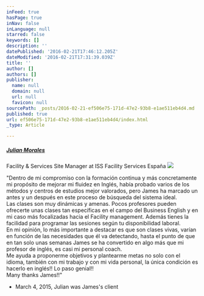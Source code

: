 ```yaml
---
inFeed: true
hasPage: true
inNav: false
inLanguage: null
starred: false
keywords: []
description: ''
datePublished: '2016-02-21T17:46:12.205Z'
dateModified: '2016-02-21T17:31:39.039Z'
title: ''
author: []
authors: []
publisher:
  name: null
  domain: null
  url: null
  favicon: null
sourcePath: _posts/2016-02-21-ef506e75-171d-47e2-93b8-e1ae511eb4d4.md
published: true
url: ef506e75-171d-47e2-93b8-e1ae511eb4d4/index.html
_type: Article

---
```

##### **[Julian Morales][0]**

Facility & Services Site Manager at ISS Facility Services España
![](https://the-grid-user-content.s3-us-west-2.amazonaws.com/d7072981-0e5a-4917-8242-147e6f693905.jpg)

"Dentro de mi compromiso con la formación continua y más concretamente mi propósito de mejorar mi fluidez en Inglés, había probado varios de los métodos y centros de estudios mejor valorados, pero James ha marcado un antes y un después en este proceso de búsqueda del sistema ideal.  
Las clases son muy dinámicas y amenas. Pocos profesores pueden ofrecerte unas clases tan específicas en el campo del Business English y en mi caso más focalizadas hacia el Facility management. Además tienes la facilidad para programar las sesiones según tu disponibilidad laboral.  
En mi opinión, lo más importante a destacar es que son clases vivas, varían en función de las necesidades que él va detectando, hasta el punto de que en tan solo unas semanas James se ha convertido en algo más que mi profesor de inglés, es casi mi personal coach.  
Me ayuda a proponerme objetivos y plantearme metas no solo con el idioma, también con mi trabajo y con mi vida personal, la única condición es hacerlo en inglés!! Lo paso genial!!  
Many thanks James!!"

- March 4, 2015, Julian was James's client

[0]: https://www.linkedin.com/profile/view?id=AAEAAAuyZaUBq3YVgyrE2z9UmdTbG7DDq55MkD8&authType=name&authToken=EQsU